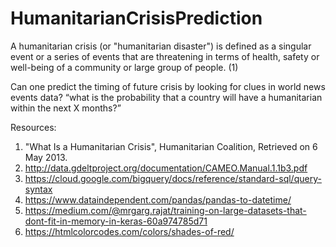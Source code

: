 # HumanitarianCrisisPrediction

A humanitarian crisis (or "humanitarian disaster") is defined as a singular event or a series of events that are threatening in terms of health, safety or well-being of a community or large group of people. (1)


Can one predict the timing of future crisis by looking for clues in world news events data?
“what is the probability that a country will have a humanitarian within the next X months?”




Resources: 
 1) "What Is a Humanitarian Crisis", Humanitarian Coalition, Retrieved on 6 May 2013.
 2) http://data.gdeltproject.org/documentation/CAMEO.Manual.1.1b3.pdf
 3) https://cloud.google.com/bigquery/docs/reference/standard-sql/query-syntax
 4) https://www.dataindependent.com/pandas/pandas-to-datetime/
 5) https://medium.com/@mrgarg.rajat/training-on-large-datasets-that-dont-fit-in-memory-in-keras-60a974785d71
 6) https://htmlcolorcodes.com/colors/shades-of-red/ 